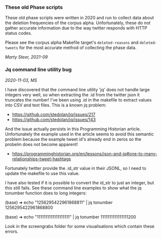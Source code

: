 ### These old Phase scripts

These old phase scripts were written in 2020 and run to collect data about the deletion frequencies of the corpus alpha. Unfortunately, these do not gather accurate information due to the way twitter responds with HTTP status codes.

Please see the corpus alpha Makefile target's `deleted-reasons` and `deleted-tweets` for the most accurate method of collecting the phase data.

*Marty Steer, 2021-09*



### Jq command line utility bug
*2020-11-03, MS*

I have discovered that the command line utility 'jq' does not handle large integers very well, so when extracting the .id from the twitter json it truncates the number! I've been using .id in the makefile to extract values into CSV and text files. This is a known jq problem:

- https://github.com/stedolan/jq/issues/217
- https://github.com/stedolan/jq/issues/143

And the issue actually persists in this Programming Historian article. Unfortunately the example used in the article seems to avoid this semantic problem because the example tweet id's already end in zeros so the probelm does not become apparent!

- https://programminghistorian.org/en/lessons/json-and-jq#one-to-many-relationships-tweet-hashtags

Fortunately twitter provide the .id_str value in their JSONL, so I need to update the makefile to use this value.

I have also tested if it is possible to convert the id_str to just an integer, but this still fails. See these command line examples to show what the jq tonumber function does to long integers:

(base) ➜  echo "1256295422961868811" | jq tonumber
1256295422961868800

(base) ➜  echo "1111111111111111111" | jq tonumber
1111111111111111200

Look in the screengrabs folder for some visualisations which contain these errors.